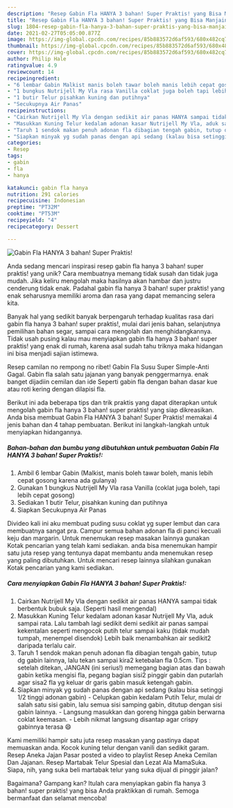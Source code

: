 ```yaml
---
description: "Resep Gabin Fla HANYA 3 bahan! Super Praktis! yang Bisa Manjain Lidah"
title: "Resep Gabin Fla HANYA 3 bahan! Super Praktis! yang Bisa Manjain Lidah"
slug: 1804-resep-gabin-fla-hanya-3-bahan-super-praktis-yang-bisa-manjain-lidah
date: 2021-02-27T05:05:00.877Z
image: https://img-global.cpcdn.com/recipes/85b883572d6af593/680x482cq70/gabin-fla-hanya-3-bahan-super-praktis-foto-resep-utama.jpg
thumbnail: https://img-global.cpcdn.com/recipes/85b883572d6af593/680x482cq70/gabin-fla-hanya-3-bahan-super-praktis-foto-resep-utama.jpg
cover: https://img-global.cpcdn.com/recipes/85b883572d6af593/680x482cq70/gabin-fla-hanya-3-bahan-super-praktis-foto-resep-utama.jpg
author: Philip Hale
ratingvalue: 4.9
reviewcount: 14
recipeingredient:
- "6 lembar Gabin Malkist manis boleh tawar boleh manis lebih cepat gosong karena ada gulanya"
- "1 bungkus Nutrijell My Vla rasa Vanilla coklat juga boleh tapi lebih cepat gosong"
- "1 butir Telur pisahkan kuning dan putihnya"
- "Secukupnya Air Panas"
recipeinstructions:
- "Cairkan Nutrijell My Vla dengan sedikit air panas HANYA sampai tidak berbentuk bubuk saja. (Seperti hasil mengendal)"
- "Masukkan Kuning Telur kedalam adonan kasar Nutrijell My Vla, aduk sampai rata. Lalu tambah lagi sedikit demi sedikit air panas sampai kekentalan seperti mengocok putih telur sampai kaku (tidak mudah tumpah, menempel disendok) Lebih baik menambahkan air sedikit2 daripada terlalu cair."
- "Taruh 1 sendok makan penuh adonan fla dibagian tengah gabin, tutup dg gabin lainnya, lalu tekan sampai kira2 ketebalan fla 0.5cm. Tips : setelah ditekan, JANGAN (ini serius!) memegang bagian atas dan bawah gabin ketika mengisi fla, pegang bagian sisi2 pinggir gabin dan putarlah agar sisa2 fla yg keluar dr garis gabin masuk ketengah gabin."
- "Siapkan minyak yg sudah panas dengan api sedang (kalau bisa setinggi 1/2 tinggi adonan gabin) Celupkan gabin kedalam Putih Telur, mulai dr salah satu sisi gabin, lalu semua sisi samping gabin, ditutup dengan sisi gabin lainnya. Langsung masukkan dan goreng hingga gabin berwarna coklat keemasan. Lebih nikmat langsung disantap agar crispy gabinnya terasa 😄"
categories:
- Resep
tags:
- gabin
- fla
- hanya

katakunci: gabin fla hanya 
nutrition: 291 calories
recipecuisine: Indonesian
preptime: "PT32M"
cooktime: "PT53M"
recipeyield: "4"
recipecategory: Dessert

---
```



![Gabin Fla HANYA 3 bahan! Super Praktis!](https://img-global.cpcdn.com/recipes/85b883572d6af593/680x482cq70/gabin-fla-hanya-3-bahan-super-praktis-foto-resep-utama.jpg)

Anda sedang mencari inspirasi resep gabin fla hanya 3 bahan! super praktis! yang unik? Cara membuatnya memang tidak susah dan tidak juga mudah. Jika keliru mengolah maka hasilnya akan hambar dan justru cenderung tidak enak. Padahal gabin fla hanya 3 bahan! super praktis! yang enak seharusnya memiliki aroma dan rasa yang dapat memancing selera kita.

Banyak hal yang sedikit banyak berpengaruh terhadap kualitas rasa dari gabin fla hanya 3 bahan! super praktis!, mulai dari jenis bahan, selanjutnya pemilihan bahan segar, sampai cara mengolah dan menghidangkannya. Tidak usah pusing kalau mau menyiapkan gabin fla hanya 3 bahan! super praktis! yang enak di rumah, karena asal sudah tahu triknya maka hidangan ini bisa menjadi sajian istimewa.

Resep camilan no rempong no ribet! Gabin Fla Susu Super Simple-Anti Gagal. Gabin fla salah satu jajanan yang banyak penggermarnya. enak banget dijadiin cemilan dan ide Seperti gabin fla dengan bahan dasar kue atau roti kering dengan dilapisi fla.


Berikut ini ada beberapa tips dan trik praktis yang dapat diterapkan untuk mengolah gabin fla hanya 3 bahan! super praktis! yang siap dikreasikan. Anda bisa membuat Gabin Fla HANYA 3 bahan! Super Praktis! memakai 4 jenis bahan dan 4 tahap pembuatan. Berikut ini langkah-langkah untuk menyiapkan hidangannya.

<!--inarticleads1-->

##### Bahan-bahan dan bumbu yang dibutuhkan untuk pembuatan Gabin Fla HANYA 3 bahan! Super Praktis!:

1. Ambil 6 lembar Gabin (Malkist, manis boleh tawar boleh, manis lebih cepat gosong karena ada gulanya)
1. Gunakan 1 bungkus Nutrijell My Vla rasa Vanilla (coklat juga boleh, tapi lebih cepat gosong)
1. Sediakan 1 butir Telur, pisahkan kuning dan putihnya
1. Siapkan Secukupnya Air Panas


Divideo kali ini aku membuat puding susu coklat yg super lembut dan cara membuatnya sangat pra. Campur semua bahan adonan fla di panci kecuali keju dan margarin. Untuk menemukan resep masakan lainnya gunakan Kotak pencarian yang telah kami sediakan. anda bisa menemukan hampir satu juta resep yang tentunya dapat membantu anda menemukan resep yang paling dibutuhkan. Untuk mencari resep lainnya silahkan gunakan Kotak pencarian yang kami sediakan. 

<!--inarticleads2-->

##### Cara menyiapkan Gabin Fla HANYA 3 bahan! Super Praktis!:

1. Cairkan Nutrijell My Vla dengan sedikit air panas HANYA sampai tidak berbentuk bubuk saja. (Seperti hasil mengendal)
1. Masukkan Kuning Telur kedalam adonan kasar Nutrijell My Vla, aduk sampai rata. Lalu tambah lagi sedikit demi sedikit air panas sampai kekentalan seperti mengocok putih telur sampai kaku (tidak mudah tumpah, menempel disendok) Lebih baik menambahkan air sedikit2 daripada terlalu cair.
1. Taruh 1 sendok makan penuh adonan fla dibagian tengah gabin, tutup dg gabin lainnya, lalu tekan sampai kira2 ketebalan fla 0.5cm. Tips : setelah ditekan, JANGAN (ini serius!) memegang bagian atas dan bawah gabin ketika mengisi fla, pegang bagian sisi2 pinggir gabin dan putarlah agar sisa2 fla yg keluar dr garis gabin masuk ketengah gabin.
1. Siapkan minyak yg sudah panas dengan api sedang (kalau bisa setinggi 1/2 tinggi adonan gabin) - Celupkan gabin kedalam Putih Telur, mulai dr salah satu sisi gabin, lalu semua sisi samping gabin, ditutup dengan sisi gabin lainnya. - Langsung masukkan dan goreng hingga gabin berwarna coklat keemasan. - Lebih nikmat langsung disantap agar crispy gabinnya terasa 😄


Kami memiliki hampir satu juta resep masakan yang pastinya dapat memuaskan anda. Kocok kuning telur dengan vanili dan sedikit garam. Resep Aneka Jajan Pasar posted a video to playlist Resep Aneka Cemilan Dan Jajanan. Resep Martabak Telur Spesial dan Lezat Ala MamaSuka. Siapa, nih, yang suka beli martabak telur yang suka dijual di pinggir jalan? 

Bagaimana? Gampang kan? Itulah cara menyiapkan gabin fla hanya 3 bahan! super praktis! yang bisa Anda praktikkan di rumah. Semoga bermanfaat dan selamat mencoba!
